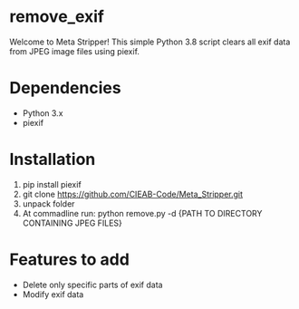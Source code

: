 # remove_exif
Welcome to Meta Stripper! This simple Python 3.8 script clears all exif data from JPEG image files using piexif. 

# Dependencies
- Python 3.x
- piexif

# Installation 
1. pip install piexif
2. git clone https://github.com/CIEAB-Code/Meta_Stripper.git
3. unpack folder
4. At commadline run: python remove.py -d {PATH TO DIRECTORY CONTAINING JPEG FILES}

# Features to add
- Delete only specific parts of exif data
- Modify exif data

